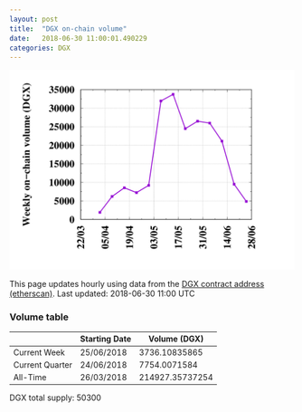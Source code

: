 ```yaml
---
layout: post
title:  "DGX on-chain volume"
date:   2018-06-30 11:00:01.490229
categories: DGX
---
```


![DGX volume graph](dgxvolume_scripts/out.png)


This page updates hourly using data from the [DGX contract address (etherscan)](https://etherscan.io/token/0x4f3afec4e5a3f2a6a1a411def7d7dfe50ee057bf). Last updated:
2018-06-30 11:00 UTC

### Volume table

| | Starting Date | Volume (DGX) 
--- | --- | ---
Current Week |25/06/2018|3736.10835865
Current Quarter |24/06/2018|7754.0071584
All-Time |26/03/2018|214927.35737254

DGX total supply: 50300
